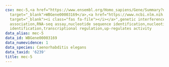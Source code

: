```yaml
---
csv: mec-5,<a href="https://www.ensembl.org/Homo_sapiens/Gene/Summary?db=core;g=WBGene00003169"
  target="_blank">WBGene00003169</a>,<a href="https://www.ncbi.nlm.nih.gov/pubmed/27496166"
  target="_blank"><i class="fas fa-file"></i></a>",genetic interference,functional
  association,RNA-seq assay,nucleotide sequence identification,nucleotide sequence
  identification,transcriptional regulation,up-regulates activity
data_alias: mec-5
data_id: WBGene00003169
data_numevidence: 1
data_species: Caenorhabditis elegans
data_taxid: '6239'
title: mec-5
---
```

